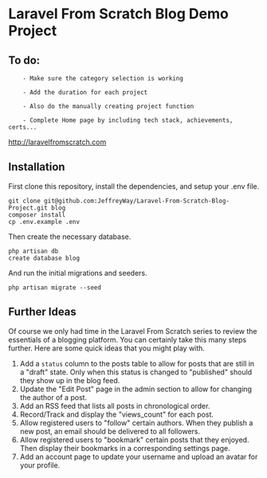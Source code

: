 # Laravel From Scratch Blog Demo Project

## To do: 
        - Make sure the category selection is working
       
        - Add the duration for each project
       
        - Also do the manually creating project function
    
        - Complete Home page by including tech stack, achievements, certs...

http://laravelfromscratch.com

## Installation

First clone this repository, install the dependencies, and setup your .env file.

```
git clone git@github.com:JeffreyWay/Laravel-From-Scratch-Blog-Project.git blog
composer install
cp .env.example .env
```

Then create the necessary database.

```
php artisan db
create database blog
```

And run the initial migrations and seeders.

```
php artisan migrate --seed
```

## Further Ideas

Of course we only had time in the Laravel From Scratch series to review the essentials of a blogging platform. You can certainly take this many 
steps further. Here are some quick ideas that you might play with.

1. Add a `status` column to the posts table to allow for posts that are still in a "draft" state. Only when this status is changed to "published" should they show up in the blog feed. 
2. Update the "Edit Post" page in the admin section to allow for changing the author of a post.
3. Add an RSS feed that lists all posts in chronological order.
4. Record/Track and display the "views_count" for each post.
5. Allow registered users to "follow" certain authors. When they publish a new post, an email should be delivered to all followers.
6. Allow registered users to "bookmark" certain posts that they enjoyed. Then display their bookmarks in a corresponding settings page.
7. Add an account page to update your username and upload an avatar for your profile.
